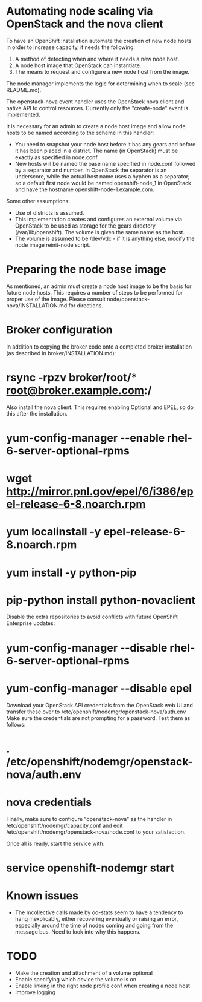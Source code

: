 Automating node scaling via OpenStack and the nova client
=========================================================

To have an OpenShift installation automate the creation of new node
hosts in order to increase capacity, it needs the following:

1. A method of detecting when and where it needs a new node host.
2. A node host image that OpenStack can instantiate.
3. The means to request and configure a new node host from the image.

The node manager implements the logic for determining when to scale
(see README.md).

The openstack-nova event handler uses the OpenStack nova client and
native API to control resources. Currently only the "create-node" event
is implemented.

It is necessary for an admin to create a node host image and allow node
hosts to be named according to the scheme in this handler:

* You need to snapshot your node host before it has any gears and
  before it has been placed in a district. The name (in OpenStack)
  must be exactly as specified in node.conf.
* New hosts will be named the base name specified in node.conf
  followed by a separator and number. In OpenStack the separator
  is an underscore, while the actual host name uses a hyphen as a
  separator; so a default first node would be named openshift-node_1
  in OpenStack and have the hostname openshift-node-1.example.com.

Some other assumptions:

* Use of districts is assumed.
* This implementation creates and configures an external volume
  via OpenStack to be used as storage for the gears directory
  (/var/lib/openshift). The volume is given the same name as the host.
* The volume is assumed to be /dev/vdc - if it is anything else,
  modify the node image reinit-node script.

Preparing the node base image
=============================

As mentioned, an admin must create a node host image to be the
basis for future node hosts.  This requires a number of steps
to be performed for proper use of the image. Please consult
node/openstack-nova/INSTALLATION.md for directions.

Broker configuration
====================

In addition to copying the broker code onto a completed broker
installation (as described in broker/INSTALLATION.md):

  # rsync -rpzv broker/root/* root@broker.example.com:/

Also install the nova client. This requires enabling Optional and EPEL,
so do this after the installation.

  # yum-config-manager --enable rhel-6-server-optional-rpms
  # wget http://mirror.pnl.gov/epel/6/i386/epel-release-6-8.noarch.rpm
  # yum localinstall -y epel-release-6-8.noarch.rpm
  # yum install -y python-pip
  # pip-python install python-novaclient

Disable the extra repositories to avoid conflicts with future
OpenShift Enterprise updates:

  # yum-config-manager --disable rhel-6-server-optional-rpms
  # yum-config-manager --disable epel

Download your OpenStack API credentials from the OpenStack web UI and
transfer these over to /etc/openshift/nodemgr/openstack-nova/auth.env
Make sure the credentials are not prompting for a password. Test them
as follows:

 # . /etc/openshift/nodemgr/openstack-nova/auth.env
 # nova credentials

Finally, make sure to configure "openstack-nova" as the handler
in /etc/openshift/nodemgr/capacity.conf and edit
/etc/openshift/nodemgr/openstack-nova/node.conf to your satisfaction.

Once all is ready, start the service with:

  # service openshift-nodemgr start

Known issues
============

* The mcollective calls made by oo-stats seem to have a tendency to
  hang inexplicably, either recovering eventually or raising an error,
  especially around the time of nodes coming and going from the message
  bus. Need to look into why this happens.

TODO
====

* Make the creation and attachment of a volume optional
* Enable specifying which device the volume is on
* Enable linking in the right node profile conf when creating a node host
* Improve logging

